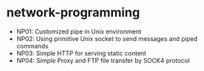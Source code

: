 # network-programming

- NP01: Customized pipe in Unix environment
- NP02: Using primitive Unix socket to send messages and piped commands
- NP03: Simple HTTP for serving static content
- NP04: Simple Proxy and FTP file transfer by SOCK4 protocol
